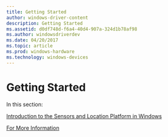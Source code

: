 ```yaml
---
title: Getting Started
author: windows-driver-content
description: Getting Started
ms.assetid: d0df748d-f6a4-40d4-907a-324d1b78af98
ms.author: windowsdriverdev
ms.date: 04/20/2017
ms.topic: article
ms.prod: windows-hardware
ms.technology: windows-devices
---
```


# Getting Started


In this section:

[Introduction to the Sensors and Location Platform in Windows](introduction-to-the-sensor-and-location-platform-in-windows.md)

[For More Information](for-more-information.md)

 

 




